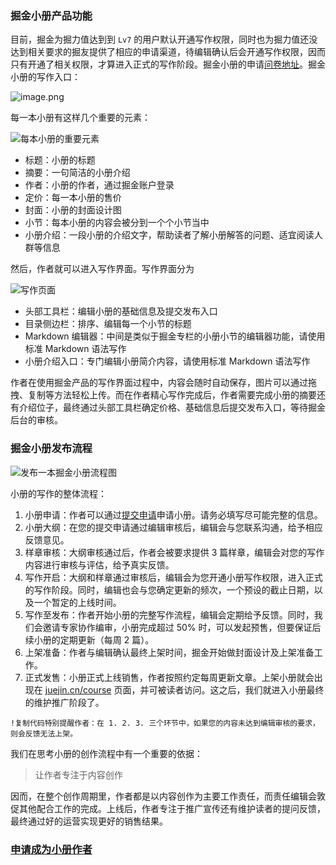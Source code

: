### 掘金小册产品功能

目前，掘金为掘力值达到到 `Lv7` 的用户默认开通写作权限，同时也为掘力值还没达到相关要求的掘友提供了相应的申请渠道，待编辑确认后会开通写作权限，因而只有开通了相关权限，才算进入正式的写作阶段。掘金小册的申请[问卷地址](https://wenjuan.feishu.cn/m?t=sOxzuZJRgRzi-maf3 "https://wenjuan.feishu.cn/m?t=sOxzuZJRgRzi-maf3")。掘金小册的写作入口：

![image.png](https://p3-juejin.byteimg.com/tos-cn-i-k3u1fbpfcp/a6f33d19317748419ed282cd841bf9e3~tplv-k3u1fbpfcp-jj-mark:1512:0:0:0:q75.awebp)

每一本小册有这样几个重要的元素：

![每本小册的重要元素](https://p3-juejin.byteimg.com/tos-cn-i-k3u1fbpfcp/bcbd3ca1869d4d5eac36fefec88dcc42~tplv-k3u1fbpfcp-jj-mark:1512:0:0:0:q75.awebp)

* 标题：小册的标题
* 摘要：一句简洁的小册介绍
* 作者：小册的作者，通过掘金账户登录
* 定价：每一本小册的售价
* 封面：小册的封面设计图
* 小节：每本小册的内容会被分到一个个小节当中
* 小册介绍：一段小册的介绍文字，帮助读者了解小册解答的问题、适宜阅读人群等信息

然后，作者就可以进入写作界面。写作界面分为

![写作页面](https://p3-juejin.byteimg.com/tos-cn-i-k3u1fbpfcp/afca6a23b5ff4822a6569272b08e110d~tplv-k3u1fbpfcp-jj-mark:1512:0:0:0:q75.awebp)

* 头部工具栏：编辑小册的基础信息及提交发布入口
* 目录侧边栏：排序、编辑每一个小节的标题
* Markdown 编辑器：中间是类似于掘金专栏的小册小节的编辑器功能，请使用标准 Markdown 语法写作
* 小册介绍入口：专门编辑小册简介内容，请使用标准 Markdown 语法写作

作者在使用掘金产品的写作界面过程中，内容会随时自动保存，图片可以通过拖拽、复制等方法轻松上传。而在作者精心写作完成后，作者需要完成小册的摘要还有介绍位子，最终通过头部工具栏确定价格、基础信息后提交发布入口，等待掘金后台的审核。

### 掘金小册发布流程

![发布一本掘金小册流程图](https://p3-juejin.byteimg.com/tos-cn-i-k3u1fbpfcp/e603ddd833534913a5cb6ff5b35cc108~tplv-k3u1fbpfcp-jj-mark:1512:0:0:0:q75.awebp)

小册的写作的整体流程：

1. 小册申请：作者可以通过[提交申请](https://sourl.co/zDEMwJ "https://sourl.co/zDEMwJ")申请小册。请务必填写尽可能完整的信息。
2. 小册大纲：在您的提交申请通过编辑审核后，编辑会与您联系沟通，给予相应反馈意见。
3. 样章审核：大纲审核通过后，作者会被要求提供 3 篇样章，编辑会对您的写作内容进行审核与评估，给予真实反馈。
4. 写作开启：大纲和样章通过审核后，编辑会为您开通小册写作权限，进入正式的写作阶段。同时，编辑也会与您确定更新的频次，一个预设的截止日期，以及一个暂定的上线时间。
5. 写作至发布：作者开始小册的完整写作流程，编辑会定期给予反馈。同时，我们会邀请专家协作编审，小册完成超过 50% 时，可以发起预售，但要保证后续小册的定期更新（每周 2 篇）。
6. 上架准备：作者与编辑确认最终上架时间，掘金开始做封面设计及上架准备工作。
7. 正式发售：小册正式上线销售，作者按照约定每周更新文章。上架小册就会出现在 [juejin.cn/course](https://juejin.cn/course "https://juejin.cn/course") 页面，并可被读者访问。这之后，我们就进入小册最终的维护推广阶段了。

```!
!复制代码特别提醒作者：在 1. 2. 3. 三个环节中，如果您的内容未达到编辑审核的要求，则会反馈无法上架。
```

我们在思考小册的创作流程中有一个重要的依据：

> 让作者专注于内容创作

因而，在整个创作周期里，作者都是以内容创作为主要工作责任，而责任编辑会敦促其他配合工作的完成。上线后，作者专注于推广宣传还有维护读者的提问反馈，最终通过好的运营实现更好的销售结果。

### [申请成为小册作者](https://sourl.co/zDEMwJ "https://sourl.co/zDEMwJ")